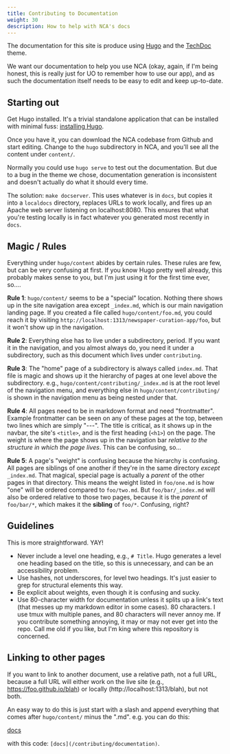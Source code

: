 ```yaml
---
title: Contributing to Documentation
weight: 30
description: How to help with NCA's docs
---
```


The documentation for this site is produce using [Hugo](https://gohugo.io/) and
the [TechDoc](https://themes.gohugo.io/hugo-theme-techdoc/) theme.

We want our documentation to help you use NCA (okay, again, if I'm being
honest, this is really just for UO to remember how to use our app), and as such
the documentation itself needs to be easy to edit and keep up-to-date.

## Starting out

Get Hugo installed.  It's a trivial standalone application that can be
installed with minimal fuss:
[installing Hugo](https://gohugo.io/getting-started/installing).

Once you have it, you can download the NCA codebase from Github and start
editing.  Change to the `hugo` subdirectory in NCA, and you'll see all the
content under `content/`.

Normally you could use `hugo serve` to test out the documentation. But due to a
bug in the theme we chose, documentation generation is inconsistent and doesn't
actually do what it should every time.

The solution: `make docserver`. This uses whatever is in `docs`, but copies it
into a `localdocs` directory, replaces URLs to work locally, and fires up an
Apache web server listening on localhost:8080. This ensures that what you're
testing locally is in fact whatever you generated most recently in `docs`.

## Magic / Rules

Everything under `hugo/content` abides by certain rules.  These rules are few,
but can be very confusing at first.  If you know Hugo pretty well already, this
probably makes sense to you, but I'm just using it for the first time ever,
so....

**Rule 1**: `hugo/content/` seems to be a "special" location.  Nothing there shows
up in the site navigation area except `_index.md`, which is our main navigation
landing page.  If you created a file called `hugo/content/foo.md`, you could
reach it by visiting `http://localhost:1313/newspaper-curation-app/foo`, but it
won't show up in the navigation.

**Rule 2**: Everything else has to live under a subdirectory, period.  If you
want it in the navigation, and you almost always do, you need it under a
subdirectory, such as this document which lives under `contributing`.

**Rule 3**: The "home" page of a subdirectory is always called `index.md`.
That file is magic and shows up it the hierarchy of pages at one level above
the subdirectory.  e.g., `hugo/content/contributing/_index.md` is at the root
level of the navigation menu, and everything else in
`hugo/content/contributing/` is shown in the navigation menu as being nested
under that.

**Rule 4**: All pages need to be in markdown format and need "frontmatter".
Example frontmatter can be seen on any of these pages at the top, between two
lines which are simply "---".  The title is critical, as it shows up in the
navbar, the site's `<title>`, and is the first heading (`<h1>`) on the page.
The weight is where the page shows up in the navigation bar *relative to the
structure in which the page lives*.  This can be confusing, so...

**Rule 5**: A page's "weight" is confusing because the hierarchy is confusing.
All pages are siblings of one another if they're in the same directory *except*
`_index.md`.  That magical, special page is actually a *parent* of the other
pages in that directory.  This means the weight listed in `foo/one.md` is how
"one" will be ordered compared to `foo/two.md`.  But `foo/bar/_index.md` will
also be ordered relative to those two pages, because it is the *parent* of
`foo/bar/*`, which makes it the **sibling** of `foo/*`.  Confusing, right?

## Guidelines

This is more straightforward.  YAY!

- Never include a level one heading, e.g., `# Title`.  Hugo generates a level
  one heading based on the title, so this is unnecessary, and can be an
  accessibility problem.
- Use hashes, not underscores, for level two headings.  It's just easier to
  grep for structural elements this way.
- Be explicit about weights, even though it is confusing and sucky.
- Use 80-character width for documentation unless it splits up a link's text
  (that messes up my markdown editor in some cases).  80 characters.  I use
  tmux with multiple panes, and 80 characters will never annoy me.  If you
  contribute something annoying, it may or may not ever get into the repo.
  Call me old if you like, but I'm king where this repository is concerned.

## Linking to other pages

If you want to link to another document, use a relative path, not a full URL,
because a full URL will either work on the live site (e.g.,
https://foo.github.io/blah) or locally (http://localhost:1313/blah), but not
both.

An easy way to do this is just start with a slash and append everything that
comes after `hugo/content/` minus the ".md".  e.g. you can do this:

[docs](/contributing/documentation)

with this code: `[docs](/contributing/documentation)`.
